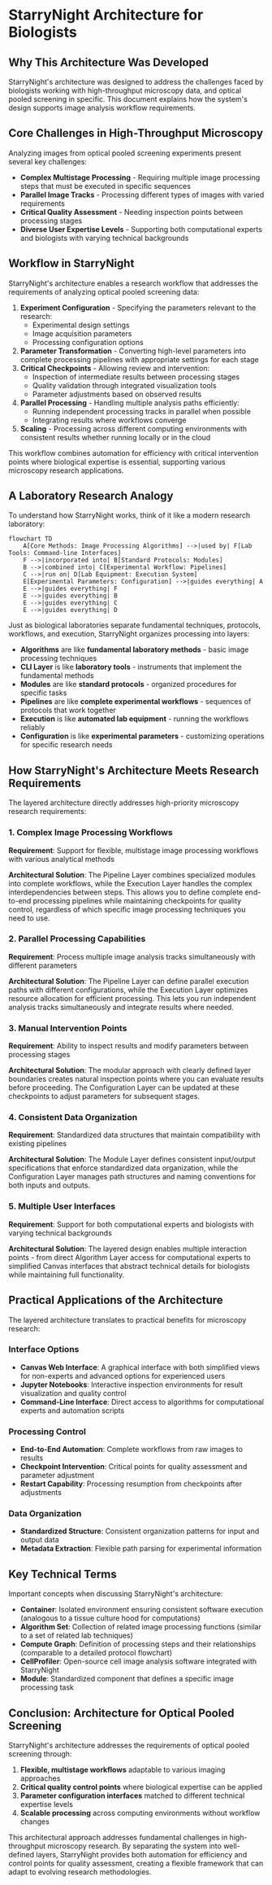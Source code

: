 # StarryNight Architecture for Biologists

## Why This Architecture Was Developed

StarryNight's architecture was designed to address the challenges faced by biologists working with high-throughput microscopy data, and optical pooled screening in specific. This document explains how the system's design supports image analysis workflow requirements.

## Core Challenges in High-Throughput Microscopy

Analyzing images from optical pooled screening experiments present several key challenges:

* **Complex Multistage Processing** - Requiring multiple image processing steps that must be executed in specific sequences
* **Parallel Image Tracks** - Processing different types of images with varied requirements
* **Critical Quality Assessment** - Needing inspection points between processing stages
* **Diverse User Expertise Levels** - Supporting both computational experts and biologists with varying technical backgrounds

## Workflow in StarryNight

StarryNight's architecture enables a research workflow that addresses the requirements of analyzing optical pooled screening data:

1. **Experiment Configuration** - Specifying the parameters relevant to the research:
    - Experimental design settings
    - Image acquisition parameters
    - Processing configuration options
2. **Parameter Transformation** - Converting high-level parameters into complete processing pipelines with appropriate settings for each stage
3. **Critical Checkpoints** - Allowing review and intervention:
    - Inspection of intermediate results between processing stages
    - Quality validation through integrated visualization tools
    - Parameter adjustments based on observed results
4. **Parallel Processing** - Handling multiple analysis paths efficiently:
    - Running independent processing tracks in parallel when possible
    - Integrating results where workflows converge
5. **Scaling** - Processing across different computing environments with consistent results whether running locally or in the cloud

This workflow combines automation for efficiency with critical intervention points where biological expertise is essential, supporting various microscopy research applications.

## A Laboratory Research Analogy

To understand how StarryNight works, think of it like a modern research laboratory:

```mermaid
flowchart TD
    A[Core Methods: Image Processing Algorithms] -->|used by| F[Lab Tools: Command-line Interfaces]
    F -->|incorporated into| B[Standard Protocols: Modules]
    B -->|combined into| C[Experimental Workflow: Pipelines]
    C -->|run on| D[Lab Equipment: Execution System]
    E[Experimental Parameters: Configuration] -->|guides everything| A
    E -->|guides everything| F
    E -->|guides everything| B
    E -->|guides everything| C
    E -->|guides everything| D
```

Just as biological laboratories separate fundamental techniques, protocols, workflows, and execution, StarryNight organizes processing into layers:

* **Algorithms** are like **fundamental laboratory methods** - basic image processing techniques
* **CLI Layer** is like **laboratory tools** - instruments that implement the fundamental methods
* **Modules** are like **standard protocols** - organized procedures for specific tasks
* **Pipelines** are like **complete experimental workflows** - sequences of protocols that work together
* **Execution** is like **automated lab equipment** - running the workflows reliably
* **Configuration** is like **experimental parameters** - customizing operations for specific research needs

## How StarryNight's Architecture Meets Research Requirements

The layered architecture directly addresses high-priority microscopy research requirements:

### 1. Complex Image Processing Workflows

**Requirement**: Support for flexible, multistage image processing workflows with various analytical methods

**Architectural Solution**: The Pipeline Layer combines specialized modules into complete workflows, while the Execution Layer handles the complex interdependencies between steps. This allows you to define complete end-to-end processing pipelines while maintaining checkpoints for quality control, regardless of which specific image processing techniques you need to use.

### 2. Parallel Processing Capabilities

**Requirement**: Process multiple image analysis tracks simultaneously with different parameters

**Architectural Solution**: The Pipeline Layer can define parallel execution paths with different configurations, while the Execution Layer optimizes resource allocation for efficient processing. This lets you run independent analysis tracks simultaneously and integrate results where needed.

### 3. Manual Intervention Points

**Requirement**: Ability to inspect results and modify parameters between processing stages

**Architectural Solution**: The modular approach with clearly defined layer boundaries creates natural inspection points where you can evaluate results before proceeding. The Configuration Layer can be updated at these checkpoints to adjust parameters for subsequent stages.

### 4. Consistent Data Organization

**Requirement**: Standardized data structures that maintain compatibility with existing pipelines

**Architectural Solution**: The Module Layer defines consistent input/output specifications that enforce standardized data organization, while the Configuration Layer manages path structures and naming conventions for both inputs and outputs.

### 5. Multiple User Interfaces

**Requirement**: Support for both computational experts and biologists with varying technical backgrounds

**Architectural Solution**: The layered design enables multiple interaction points - from direct Algorithm Layer access for computational experts to simplified Canvas interfaces that abstract technical details for biologists while maintaining full functionality.

## Practical Applications of the Architecture

The layered architecture translates to practical benefits for microscopy research:

### Interface Options

* **Canvas Web Interface**: A graphical interface with both simplified views for non-experts and advanced options for experienced users
* **Jupyter Notebooks**: Interactive inspection environments for result visualization and quality control
* **Command-Line Interface**: Direct access to algorithms for computational experts and automation scripts

### Processing Control

* **End-to-End Automation**: Complete workflows from raw images to results
* **Checkpoint Intervention**: Critical points for quality assessment and parameter adjustment
* **Restart Capability**: Processing resumption from checkpoints after adjustments

### Data Organization

* **Standardized Structure**: Consistent organization patterns for input and output data
* **Metadata Extraction**: Flexible path parsing for experimental information

## Key Technical Terms

Important concepts when discussing StarryNight's architecture:

* **Container**: Isolated environment ensuring consistent software execution (analogous to a tissue culture hood for computations)
* **Algorithm Set**: Collection of related image processing functions (similar to a set of related lab techniques)
* **Compute Graph**: Definition of processing steps and their relationships (comparable to a detailed protocol flowchart)
* **CellProfiler**: Open-source cell image analysis software integrated with StarryNight
* **Module**: Standardized component that defines a specific image processing task

## Conclusion: Architecture for Optical Pooled Screening

StarryNight's architecture addresses the requirements of optical pooled screening through:

1. **Flexible, multistage workflows** adaptable to various imaging approaches
2. **Critical quality control points** where biological expertise can be applied
3. **Parameter configuration interfaces** matched to different technical expertise levels
4. **Scalable processing** across computing environments without workflow changes

This architectural approach addresses fundamental challenges in high-throughput microscopy research. By separating the system into well-defined layers, StarryNight provides both automation for efficiency and control points for quality assessment, creating a flexible framework that can adapt to evolving research methodologies.
